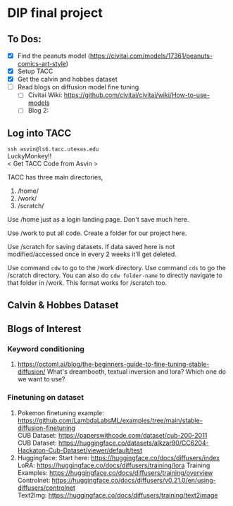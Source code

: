 # DIP final project

## To Dos:
- [X] Find the peanuts model (https://civitai.com/models/17361/peanuts-comics-art-style)
- [X] Setup TACC
- [X] Get the calvin and hobbes dataset
- [ ] Read blogs on diffusion model fine tuning
  - [ ] Civitai Wiki: https://github.com/civitai/civitai/wiki/How-to-use-models
  - [ ] Blog 2:
     
## Log into TACC
`ssh asvin@ls6.tacc.utexas.edu`  
LuckyMonkey!!  
\< Get TACC Code from Asvin \>

TACC has three main directories, 
1. /home/
2. /work/
3. /scratch/

Use /home just as a login landing page. Don't save much here. 

Use /work to put all code. Create a folder for our project here.

Use /scratch for saving datasets. If data saved here is not modified/accessed once in every 2 weeks it'll get deleted.

Use command `cdw` to go to the /work directory.
Use command `cds` to go the /scratch directory.
You can also do `cdw folder-name` to directly navigate to that folder in /work. This format works for /scratch too.

## Calvin & Hobbes Dataset


## Blogs of Interest
### Keyword conditioning
1. https://octoml.ai/blog/the-beginners-guide-to-fine-tuning-stable-diffusion/ What's dreambooth, textual inversion and lora? Which one do we want to use?
### Finetuning on dataset
1. Pokemon finetuning example: https://github.com/LambdaLabsML/examples/tree/main/stable-diffusion-finetuning  
CUB Dataset: https://paperswithcode.com/dataset/cub-200-2011  
CUB Dataset: https://huggingface.co/datasets/alkzar90/CC6204-Hackaton-Cub-Dataset/viewer/default/test
2. Huggingface:
Start here: https://huggingface.co/docs/diffusers/index  
LoRA: https://huggingface.co/docs/diffusers/training/lora
Training Examples: https://huggingface.co/docs/diffusers/training/overview  
Controlnet: https://huggingface.co/docs/diffusers/v0.21.0/en/using-diffusers/controlnet  
Text2Img: https://huggingface.co/docs/diffusers/training/text2image

